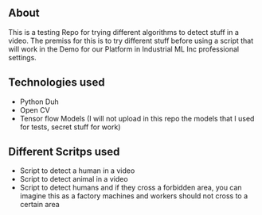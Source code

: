 ## About 
This is a testing Repo for trying different algorithms to detect stuff in a video. 
The premiss for this is to try different stuff before using a script that will work in the Demo for our Platform in Industrial ML Inc professional settings.

## Technologies used 
- Python Duh 
- Open CV
- Tensor flow Models (I will not upload in this repo the models that I used for tests, secret stuff for work)

## Different Scritps used 
- Script to detect a human in a video 
- Script to detect animal in a video
- Script to detect humans and if they cross a forbidden area, you can imagine this as a factory machines and workers should not cross to a certain area 



